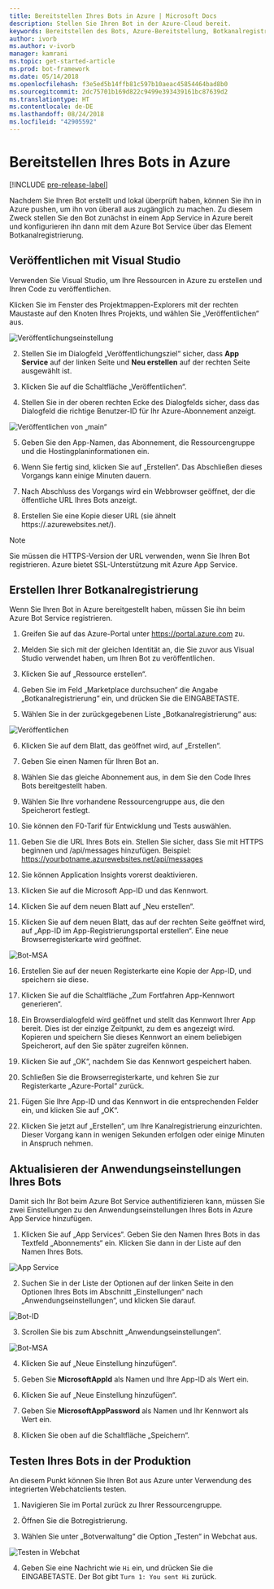 ```yaml
---
title: Bereitstellen Ihres Bots in Azure | Microsoft Docs
description: Stellen Sie Ihren Bot in der Azure-Cloud bereit.
keywords: Bereitstellen des Bots, Azure-Bereitstellung, Botkanalregistrierung, Veröffentlichen aus Visual Studio
author: ivorb
ms.author: v-ivorb
manager: kamrani
ms.topic: get-started-article
ms.prod: bot-framework
ms.date: 05/14/2018
ms.openlocfilehash: f3e5ed5b14ffb81c597b10aeac45854464bad8b0
ms.sourcegitcommit: 2dc75701b169d822c9499e393439161bc87639d2
ms.translationtype: HT
ms.contentlocale: de-DE
ms.lasthandoff: 08/24/2018
ms.locfileid: "42905592"
---
```

# <a name="deploy-your-bot-to-azure"></a>Bereitstellen Ihres Bots in Azure

[!INCLUDE [pre-release-label](./includes/pre-release-label-v3.md)]

Nachdem Sie Ihren Bot erstellt und lokal überprüft haben, können Sie ihn in Azure pushen, um ihn von überall aus zugänglich zu machen. Zu diesem Zweck stellen Sie den Bot zunächst in einem App Service in Azure bereit und konfigurieren ihn dann mit dem Azure Bot Service über das Element Botkanalregistrierung.

## <a name="publish-from-visual-studio"></a>Veröffentlichen mit Visual Studio

Verwenden Sie Visual Studio, um Ihre Ressourcen in Azure zu erstellen und Ihren Code zu veröffentlichen.

Klicken Sie im Fenster des Projektmappen-Explorers mit der rechten Maustaste auf den Knoten Ihres Projekts, und wählen Sie „Veröffentlichen“ aus.

![Veröffentlichungseinstellung](media/azure-bot-quickstarts/getting-started-publish-setting.png)

2. Stellen Sie im Dialogfeld „Veröffentlichungsziel“ sicher, dass **App Service** auf der linken Seite und **Neu erstellen** auf der rechten Seite ausgewählt ist.

3. Klicken Sie auf die Schaltfläche „Veröffentlichen“.

4. Stellen Sie in der oberen rechten Ecke des Dialogfelds sicher, dass das Dialogfeld die richtige Benutzer-ID für Ihr Azure-Abonnement anzeigt.

![Veröffentlichen von „main“](media/azure-bot-quickstarts/getting-started-publish-main.png)

5. Geben Sie den App-Namen, das Abonnement, die Ressourcengruppe und die Hostingplaninformationen ein.

6. Wenn Sie fertig sind, klicken Sie auf „Erstellen“. Das Abschließen dieses Vorgangs kann einige Minuten dauern.

7. Nach Abschluss des Vorgangs wird ein Webbrowser geöffnet, der die öffentliche URL Ihres Bots anzeigt.

8. Erstellen Sie eine Kopie dieser URL (sie ähnelt https://<yourbotname>.azurewebsites.net/).

> [!NOTE] 
> Sie müssen die HTTPS-Version der URL verwenden, wenn Sie Ihren Bot registrieren. Azure bietet SSL-Unterstützung mit Azure App Service.

## <a name="create-your-bot-channels-registration"></a>Erstellen Ihrer Botkanalregistrierung
Wenn Sie Ihren Bot in Azure bereitgestellt haben, müssen Sie ihn beim Azure Bot Service registrieren.

1. Greifen Sie auf das Azure-Portal unter https://portal.azure.com zu.

2. Melden Sie sich mit der gleichen Identität an, die Sie zuvor aus Visual Studio verwendet haben, um Ihren Bot zu veröffentlichen.

3. Klicken Sie auf „Ressource erstellen“.

4. Geben Sie im Feld „Marketplace durchsuchen“ die Angabe „Botkanalregistrierung“ ein, und drücken Sie die EINGABETASTE.

5. Wählen Sie in der zurückgegebenen Liste „Botkanalregistrierung“ aus:

![Veröffentlichen](media/azure-bot-quickstarts/getting-started-bot-registration.png)

6. Klicken Sie auf dem Blatt, das geöffnet wird, auf „Erstellen“.

7. Geben Sie einen Namen für Ihren Bot an.

8. Wählen Sie das gleiche Abonnement aus, in dem Sie den Code Ihres Bots bereitgestellt haben.

9. Wählen Sie Ihre vorhandene Ressourcengruppe aus, die den Speicherort festlegt.

10. Sie können den F0-Tarif für Entwicklung und Tests auswählen.

11. Geben Sie die URL Ihres Bots ein. Stellen Sie sicher, dass Sie mit HTTPS beginnen und /api/messages hinzufügen. Beispiel: https://yourbotname.azurewebsites.net/api/messages

12. Sie können Application Insights vorerst deaktivieren.

13. Klicken Sie auf die Microsoft App-ID und das Kennwort.

14. Klicken Sie auf dem neuen Blatt auf „Neu erstellen“.

15. Klicken Sie auf dem neuen Blatt, das auf der rechten Seite geöffnet wird, auf „App-ID im App-Registrierungsportal erstellen“. Eine neue Browserregisterkarte wird geöffnet.

![Bot-MSA](media/azure-bot-quickstarts/getting-started-msa.png)

16. Erstellen Sie auf der neuen Registerkarte eine Kopie der App-ID, und speichern sie diese. 

17. Klicken Sie auf die Schaltfläche „Zum Fortfahren App-Kennwort generieren“.

18. Ein Browserdialogfeld wird geöffnet und stellt das Kennwort Ihrer App bereit. Dies ist der einzige Zeitpunkt, zu dem es angezeigt wird. Kopieren und speichern Sie dieses Kennwort an einem beliebigen Speicherort, auf den Sie später zugreifen können.

19. Klicken Sie auf „OK“, nachdem Sie das Kennwort gespeichert haben.

20. Schließen Sie die Browserregisterkarte, und kehren Sie zur Registerkarte „Azure-Portal“ zurück.

21. Fügen Sie Ihre App-ID und das Kennwort in die entsprechenden Felder ein, und klicken Sie auf „OK“.

22. Klicken Sie jetzt auf „Erstellen“, um Ihre Kanalregistrierung einzurichten. Dieser Vorgang kann in wenigen Sekunden erfolgen oder einige Minuten in Anspruch nehmen.

## <a name="update-your-bots-application-settings"></a>Aktualisieren der Anwendungseinstellungen Ihres Bots
Damit sich Ihr Bot beim Azure Bot Service authentifizieren kann, müssen Sie zwei Einstellungen zu den Anwendungseinstellungen Ihres Bots in Azure App Service hinzufügen. 

1. Klicken Sie auf „App Services“. Geben Sie den Namen Ihres Bots in das Textfeld „Abonnements“ ein. Klicken Sie dann in der Liste auf den Namen Ihres Bots.

![App Service](media/azure-bot-quickstarts/getting-started-app-service.png)

2. Suchen Sie in der Liste der Optionen auf der linken Seite in den Optionen Ihres Bots im Abschnitt „Einstellungen“ nach „Anwendungseinstellungen“, und klicken Sie darauf.

![Bot-ID](media/azure-bot-quickstarts/getting-started-app-settings-1.png)

3. Scrollen Sie bis zum Abschnitt „Anwendungseinstellungen“.

![Bot-MSA](media/azure-bot-quickstarts/getting-started-app-settings-2.png)

4. Klicken Sie auf „Neue Einstellung hinzufügen“.

5. Geben Sie **MicrosoftAppId** als Namen und Ihre App-ID als Wert ein.

6. Klicken Sie auf „Neue Einstellung hinzufügen“.

7. Geben Sie **MicrosoftAppPassword** als Namen und Ihr Kennwort als Wert ein.

8. Klicken Sie oben auf die Schaltfläche „Speichern“.

## <a name="test-your-bot-in-production"></a>Testen Ihres Bots in der Produktion
An diesem Punkt können Sie Ihren Bot aus Azure unter Verwendung des integrierten Webchatclients testen.

1. Navigieren Sie im Portal zurück zu Ihrer Ressourcengruppe.

2. Öffnen Sie die Botregistrierung.

3. Wählen Sie unter „Botverwaltung“ die Option „Testen“ in Webchat aus.

![Testen in Webchat](media/azure-bot-quickstarts/getting-started-test-webchat.png)

4. Geben Sie eine Nachricht wie `Hi` ein, und drücken Sie die EINGABETASTE. Der Bot gibt `Turn 1: You sent Hi` zurück.

